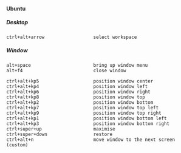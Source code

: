 #### Ubuntu

##### Desktop

    ctrl+alt+arrow                  select workspace

##### Window

    alt+space                       bring up window menu
    alt+f4                          close window

    ctrl+alt+kp5                    position window center
    ctrl+alt+kp4                    position window left
    ctrl+alt+kp6                    position window right
    ctrl+alt+kp8                    position window top
    ctrl+alt+kp2                    position window bottom
    ctrl+alt+kp7                    position window top left
    ctrl+alt+kp9                    position window top right
    ctrl+alt+kp1                    position window bottom left
    ctrl+alt+kp3                    position window bottom right
    ctrl+super+up                   maximise
    ctrl+super+down                 restore
    ctrl+alt+n                      move window to the next screen (custom)
